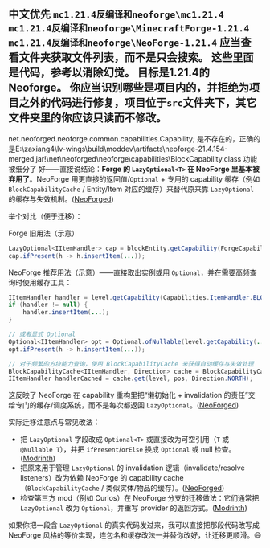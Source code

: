 中文优先
`mc1.21.4反编译和neoforge\mc1.21.4`
`mc1.21.4反编译和neoforge\MinecraftForge-1.21.4`
`mc1.21.4反编译和neoforge\NeoForge-1.21.4`
应当查看文件夹获取文件列表，而不是只会搜索。
这些里面是代码，参考以消除幻觉。
目标是1.21.4的Neoforge。
你应当识别哪些是项目内的，并拒绝为项目之外的代码进行修复，项目位于`src`文件夹下，其它文件夹里的你应该只读而不修改。
-------------
net.neoforged.neoforge.common.capabilities.Capability; 是不存在的，正确的是E:\zaxiang4\lv-wings\build\moddev\artifacts\neoforge-21.4.154-merged.jar!\net\neoforged\neoforge\capabilities\BlockCapability.class 功能被细分了
好——直接说结论：**Forge 的 `LazyOptional<T>` 在 NeoForge 里基本被弃用了**。NeoForge 用更直接的返回值/`Optional` + 专用的 capability 缓存（例如 `BlockCapabilityCache` / Entity/Item 对应的缓存）来替代原来靠 `LazyOptional` 的缓存与失效机制。([NeoForged][1])

举个对比（便于迁移）：

Forge 旧用法（示意）

```java
LazyOptional<IItemHandler> cap = blockEntity.getCapability(ForgeCapabilities.ITEM_HANDLER, side);
cap.ifPresent(h -> h.insertItem(...));
```

NeoForge 推荐用法（示意）——直接取出实例或用 `Optional`，并在需要高频查询时使用缓存工具：

```java
IItemHandler handler = level.getCapability(Capabilities.ItemHandler.BLOCK, pos, Direction.NORTH);
if (handler != null) {
    handler.insertItem(...);
}

// 或者显式 Optional
Optional<IItemHandler> opt = Optional.ofNullable(level.getCapability(...));
opt.ifPresent(h -> h.insertItem(...));

// 对于频繁的方块能力查询，使用 BlockCapabilityCache 来获得自动缓存与失效处理
BlockCapabilityCache<IItemHandler, Direction> cache = BlockCapabilityCache.create(Capabilities.ItemHandler.BLOCK);
IItemHandler handlerCached = cache.get(level, pos, Direction.NORTH);
```

这反映了 NeoForge 在 capability 重构里把“懒初始化 + invalidation 的责任”交给专门的缓存/调度系统，而不是每次都返回 `LazyOptional`。([NeoForged][1])

实际迁移注意点与常见改法：

* 把 `LazyOptional` 字段改成 `Optional<T>` 或直接改为可空引用（`T` 或 `@Nullable T`），并把 `ifPresent`/`orElse` 换成 `Optional` 或 null 检查。([Modrinth][2])
* 把原来用于管理 `LazyOptional` 的 invalidation 逻辑（invalidate/resolve listeners）改为依赖 NeoForge 的 capability cache（`BlockCapabilityCache` / 类似实体/物品的缓存）。([NeoForged][1])
* 检查第三方 mod（例如 Curios）在 NeoForge 分支的迁移做法：它们通常把 `LazyOptional` 改为 `Optional`，并重写 provider 的返回方式。([Modrinth][2])

如果你把一段含 `LazyOptional` 的真实代码发过来，我可以直接把那段代码改写成 NeoForge 风格的等价实现，连包名和缓存改法一并替你改好，让迁移更顺滑。😄

[1]: https://neoforged.net/news/20.3capability-rework/?utm_source=chatgpt.com "The Capability rework"
[2]: https://modrinth.com/mod/curios/changelog?page=5&utm_source=chatgpt.com "Curios API - Changelog"
